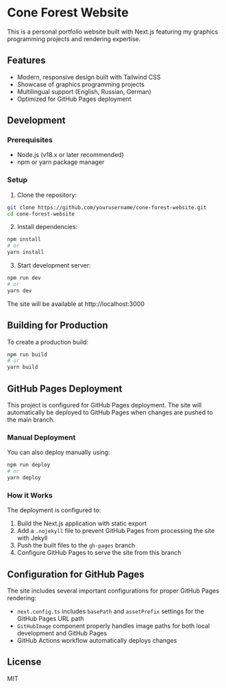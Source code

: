 # Cone Forest Website

This is a personal portfolio website built with Next.js featuring my graphics programming projects and rendering expertise.

## Features

- Modern, responsive design built with Tailwind CSS
- Showcase of graphics programming projects
- Multilingual support (English, Russian, German)
- Optimized for GitHub Pages deployment

## Development

### Prerequisites

- Node.js (v18.x or later recommended)
- npm or yarn package manager

### Setup

1. Clone the repository:

```bash
git clone https://github.com/yourusername/cone-forest-website.git
cd cone-forest-website
```

2. Install dependencies:

```bash
npm install
# or
yarn install
```

3. Start development server:

```bash
npm run dev
# or
yarn dev
```

The site will be available at http://localhost:3000

## Building for Production

To create a production build:

```bash
npm run build
# or
yarn build
```

## GitHub Pages Deployment

This project is configured for GitHub Pages deployment. The site will automatically be deployed to GitHub Pages when changes are pushed to the main branch.

### Manual Deployment

You can also deploy manually using:

```bash
npm run deploy
# or
yarn deploy
```

### How it Works

The deployment is configured to:

1. Build the Next.js application with static export
2. Add a `.nojekyll` file to prevent GitHub Pages from processing the site with Jekyll
3. Push the built files to the `gh-pages` branch
4. Configure GitHub Pages to serve the site from this branch

## Configuration for GitHub Pages

The site includes several important configurations for proper GitHub Pages rendering:

- `next.config.ts` includes `basePath` and `assetPrefix` settings for the GitHub Pages URL path
- `GitHubImage` component properly handles image paths for both local development and GitHub Pages
- GitHub Actions workflow automatically deploys changes

## License

MIT
